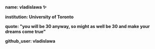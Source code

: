 
**name: vladislawa ✨** 

**institution: University of Toronto**

**quote: "you will be 30 anyway, so might as well be 30 and make your dreams come true"**

**github_user: vladislawa**


